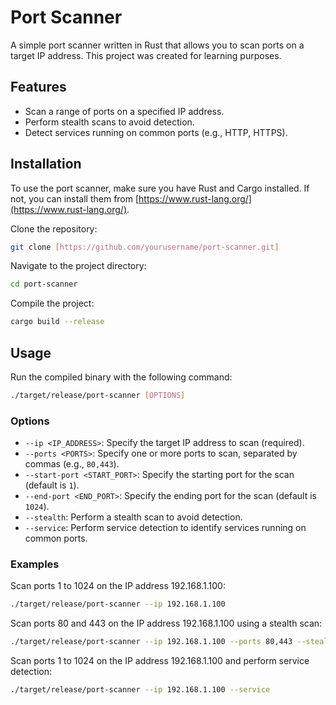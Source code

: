 # Port Scanner

A simple port scanner written in Rust that allows you to scan ports on a target IP address. This project was created for learning purposes.

## Features

- Scan a range of ports on a specified IP address.
- Perform stealth scans to avoid detection.
- Detect services running on common ports (e.g., HTTP, HTTPS).

## Installation

To use the port scanner, make sure you have Rust and Cargo installed. If not, you can install them from [https://www.rust-lang.org/](https://www.rust-lang.org/).

Clone the repository:

```bash
git clone [https://github.com/yourusername/port-scanner.git]
```

Navigate to the project directory:

```bash
cd port-scanner
```

Compile the project:

```bash
cargo build --release
```

## Usage

Run the compiled binary with the following command:

```bash
./target/release/port-scanner [OPTIONS]
```

### Options

- `--ip <IP_ADDRESS>`: Specify the target IP address to scan (required).
- `--ports <PORTS>`: Specify one or more ports to scan, separated by commas (e.g., `80,443`).
- `--start-port <START_PORT>`: Specify the starting port for the scan (default is `1`).
- `--end-port <END_PORT>`: Specify the ending port for the scan (default is `1024`).
- `--stealth`: Perform a stealth scan to avoid detection.
- `--service`: Perform service detection to identify services running on common ports.

### Examples

Scan ports 1 to 1024 on the IP address 192.168.1.100:

```bash
./target/release/port-scanner --ip 192.168.1.100
```

Scan ports 80 and 443 on the IP address 192.168.1.100 using a stealth scan:

```bash
./target/release/port-scanner --ip 192.168.1.100 --ports 80,443 --stealth
```

Scan ports 1 to 1024 on the IP address 192.168.1.100 and perform service detection:

```bash
./target/release/port-scanner --ip 192.168.1.100 --service
```
